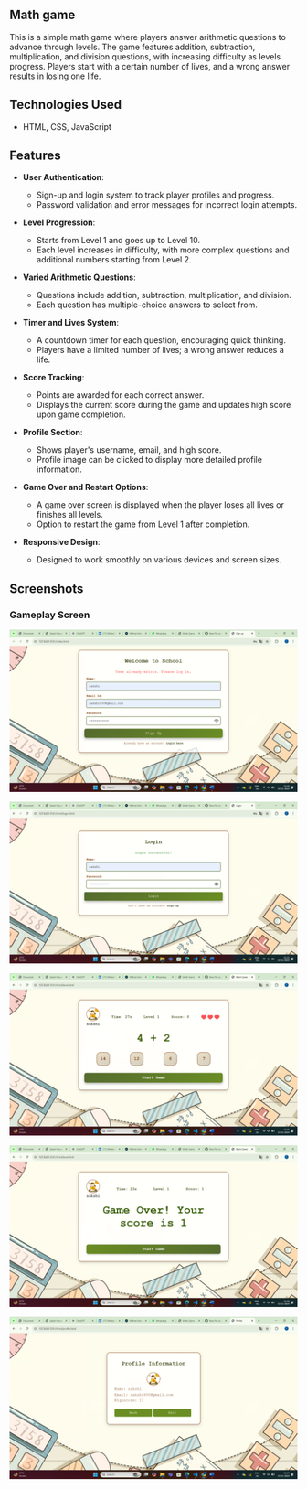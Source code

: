 ## Math game
This is a simple math game where players answer arithmetic questions to advance through levels. 
The game features addition, subtraction, multiplication, and division questions, with increasing difficulty as levels progress. 
Players start with a certain number of lives, and a wrong answer results in losing one life.

## Technologies Used
- HTML, CSS, JavaScript

## Features

- **User Authentication**: 
  - Sign-up and login system to track player profiles and progress.
  - Password validation and error messages for incorrect login attempts.

- **Level Progression**: 
  - Starts from Level 1 and goes up to Level 10.
  - Each level increases in difficulty, with more complex questions and additional numbers starting from Level 2.

- **Varied Arithmetic Questions**: 
  - Questions include addition, subtraction, multiplication, and division.
  - Each question has multiple-choice answers to select from.

- **Timer and Lives System**: 
  - A countdown timer for each question, encouraging quick thinking.
  - Players have a limited number of lives; a wrong answer reduces a life.

- **Score Tracking**: 
  - Points are awarded for each correct answer.
  - Displays the current score during the game and updates high score upon game completion.

- **Profile Section**:
  - Shows player's username, email, and high score.
  - Profile image can be clicked to display more detailed profile information.

- **Game Over and Restart Options**:
  - A game over screen is displayed when the player loses all lives or finishes all levels.
  - Option to restart the game from Level 1 after completion.

- **Responsive Design**: 
  - Designed to work smoothly on various devices and screen sizes.

## Screenshots

### Gameplay Screen
![Gameplay Screen](\assets\signpage.png)

![Gameplay Screen](\assets\loginpg.png)

![Gameplay Screen](\assets\gamepage.png)

![Gameplay Screen](\assets\game-over.png)

![Gameplay Screen](\assets\profilepg.png)
